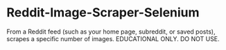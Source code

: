 # Reddit-Image-Scraper-Selenium
From a Reddit feed (such as your home page, subreddit, or saved posts), scrapes a specific number of images. EDUCATIONAL ONLY. DO NOT USE.

